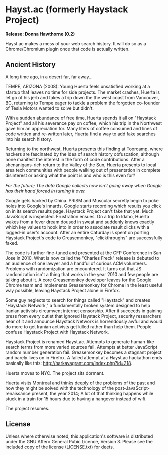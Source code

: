 Hayst.ac (formerly Haystack Project)
====================================
**Release: Donna Hawthorne (0.2)**

Hayst.ac makes a mess of your web search history. It will do so as a Chrome/Chromium plugin once that code is actually written.

Ancient History
---------------

A long time ago, in a desert far, far away...

TEMPE, ARIZONA (2008): Young Huerta feels unsatisfied working at a startup that leaves no time for side projects.
The market crashes, Huerta is let go of his jerb and takes a trip down the the west coast from Vancouver, BC, 
returning to Tempe eager to tackle a problem the forgotten co-founder of Tesla Motors wanted to solve but didn't.

With a sudden abundance of free time, Huerta spends it all on "Haystack Project" and all his severance pay on coffee,
which his trip in the Northwest gave him an appreciation for.  Many liters of coffee consumed and lines of code 
written and re-written later, Huerta find a way to add fake searches into his search history.

Returning to the northwest, Huerta presents this finding at Toorcamp, where hackers are fascinated by the idea of
search history obfuscation, although none manifest the interest in the form of code contributions. After a 
shenanigans-rich return to the Valley of the Sun, Huerta presents to local area tech communities with people walking 
out of presentation in complete disinterest or asking what the point is and who is this even for?

*For the future; The data Google collects now isn't going away when Google has their hand forced in turning it over.*

Google gets hacked by China. PRISM and Muscular secretly begin to poke holes into Google's innards. Google starts recording 
which results you click on in its search results page. Haystack Project can't fake that yet. Much JavaScript is inspected. 
Frustration ensues. On a trip to Idaho, Huerta wakes from a fever dream doused in sweat and suddenly knows exactly which 
key values to hook into in order to associate result clicks with a logged-in user's account. After an entire Caturday 
is spent on porting Haystack Project's code to Greasemonkey, "clickthroughs" are successfully faked.

The code is further fine-tuned and presented at the CFP Conference in San Jose in 2010. What is now called the "Charles Freck" 
release is debuted to an audience of one lawyer and a handful of curious ACM volunteers. Problems with randomization 
are encountered. It turns out that JS randomization isn't a thing that works in the year 2010 and few people are 
talking about it. A core Greasemonkey developer leaves for the Google Chrome team and implements Greasemonkey for Chrome 
in the least useful way possible, leaving Haystack Project alone in Firefox.

Some guy neglects to search for things called "Haystack" and creates "Haystack Network," a fundamentally broken system 
designed to help Iranian activists circumvent internet censorship. After it succeeds in gaining press from every outlet that 
ignored Haystack Project, security researchers hear of it and announce Haystack Network is horrendously awful and would 
do more to get Iranian activists get killed rather than help them. People confuse Haystack Project with Haystack Network.

Haystack Project is renamed Hayst.ac. Attempts to generate human-like search terms from more varied sources fail. 
Attempts at better JavaScript random number generation fail. Greasemonkey becomes a stagnant project and barely lives on 
in Firefox. A failed attempt at a Hayst.ac hackathon ends basically like this: http://harkavagrant.com/index.php?id=218.

Huerta moves to NYC. The project sits dormant.

Huerta visits Montreal and thinks deeply of the problems of the past and how they might be solved with the technology of the post-JavaScript-renaissance present, the year 2014; A lot of that thinking happens while stuck in a train for 15 hours due to having a hangover instead of wifi.

The project resumes.

License
-------

Unless where otherwise noted, this application's software is distributed under the GNU Affero General Pubic Licence, Version 3. Please see the included copy of the license (LICENSE.txt) for deets.